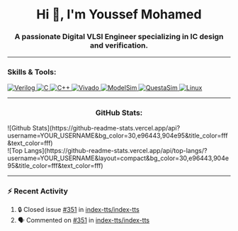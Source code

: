 <h1 align="center">Hi 👋, I'm Youssef Mohamed</h1>
<h3 align="center">A passionate Digital VLSI Engineer specializing in IC design and verification.</h3>

---

<h3 align="left">Skills & Tools:</h3>
<p align="left"> 
  <a href="#" target="_blank"> <img src="https://img.shields.io/badge/Verilog-5C728C?style=for-the-badge&logo=verilog&logoColor=white" alt="Verilog" /> </a>
  <a href="#" target="_blank"> <img src="https://img.shields.io/badge/C-00599C?style=for-the-badge&logo=c&logoColor=white" alt="C" /> </a>
  <a href="#" target="_blank"> <img src="https://img.shields.io/badge/C++-00599C?style=for-the-badge&logo=c%2B%2B&logoColor=white" alt="C++" /> </a>
  <a href="#" target="_blank"> <img src="https://img.shields.io/badge/Vivado-0078D6?style=for-the-badge&logoColor=white" alt="Vivado" /> </a>
  <a href="#" target="_blank"> <img src="https://img.shields.io/badge/ModelSim-0078D6?style=for-the-badge&logoColor=white" alt="ModelSim" /> </a>
  <a href="#" target="_blank"> <img src="https://img.shields.io/badge/QuestaSim-0078D6?style=for-the-badge&logoColor=white" alt="QuestaSim" /> </a>
  <a href="#" target="_blank"> <img src="https://img.shields.io/badge/Linux-FCC624?style=for-the-badge&logo=linux&logoColor=black" alt="Linux" /> </a>
</p>

---

<h3 align="center">GitHub Stats:</h3>
![Github Stats](https://github-readme-stats.vercel.app/api?username=YOUR_USERNAME&bg_color=30,e96443,904e95&title_color=fff&text_color=fff)
<br>
![Top Langs](https://github-readme-stats.vercel.app/api/top-langs/?username=YOUR_USERNAME&layout=compact&bg_color=30,e96443,904e95&title_color=fff&text_color=fff)

---

### ⚡ Recent Activity

1. 🔒 Closed issue [#351](https://github.com/index-tts/index-tts/issues/351) in [index-tts/index-tts](https://github.com/index-tts/index-tts)
2. 🗣 Commented on [#351](https://github.com/index-tts/index-tts/issues/351#issuecomment-3290206376) in [index-tts/index-tts](https://github.com/index-tts/index-tts)
